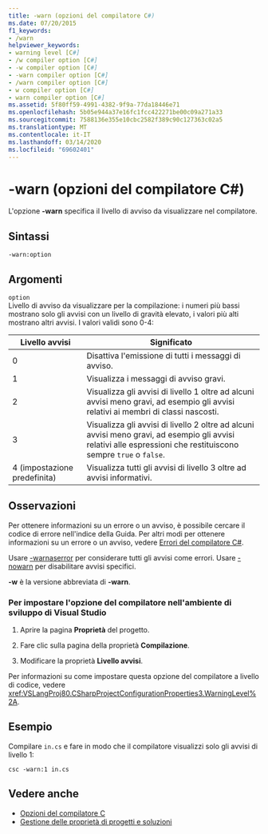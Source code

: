 ```yaml
---
title: -warn (opzioni del compilatore C#)
ms.date: 07/20/2015
f1_keywords:
- /warn
helpviewer_keywords:
- warning level [C#]
- /w compiler option [C#]
- -w compiler option [C#]
- -warn compiler option [C#]
- /warn compiler option [C#]
- w compiler option [C#]
- warn compiler option [C#]
ms.assetid: 5f80ff59-4991-4382-9f9a-77da18446e71
ms.openlocfilehash: 5b05e944a37e16fc1fcc422271be00c09a271a33
ms.sourcegitcommit: 7588136e355e10cbc2582f389c90c127363c02a5
ms.translationtype: MT
ms.contentlocale: it-IT
ms.lasthandoff: 03/14/2020
ms.locfileid: "69602401"
---
```

# <a name="-warn-c-compiler-options"></a>-warn (opzioni del compilatore C#)
L'opzione **-warn** specifica il livello di avviso da visualizzare nel compilatore.  
  
## <a name="syntax"></a>Sintassi  
  
```console  
-warn:option  
```  
  
## <a name="arguments"></a>Argomenti  
 `option`  
 Livello di avviso da visualizzare per la compilazione: i numeri più bassi mostrano solo gli avvisi con un livello di gravità elevato, i valori più alti mostrano altri avvisi. I valori validi sono 0-4:  
  
|Livello avvisi|Significato|  
|-------------------|-------------|  
|0|Disattiva l'emissione di tutti i messaggi di avviso.|  
|1|Visualizza i messaggi di avviso gravi.|  
|2|Visualizza gli avvisi di livello 1 oltre ad alcuni avvisi meno gravi, ad esempio gli avvisi relativi ai membri di classi nascosti.|  
|3|Visualizza gli avvisi di livello 2 oltre ad alcuni avvisi meno gravi, ad esempio gli avvisi relativi alle espressioni che restituiscono sempre `true` o `false`.|  
|4 (impostazione predefinita)|Visualizza tutti gli avvisi di livello 3 oltre ad avvisi informativi.|  
  
## <a name="remarks"></a>Osservazioni  
 Per ottenere informazioni su un errore o un avviso, è possibile cercare il codice di errore nell'indice della Guida. Per altri modi per ottenere informazioni su un errore o un avviso, vedere [Errori del compilatore C#](../compiler-messages/index.md).  
  
 Usare [-warnaserror](./warnaserror-compiler-option.md) per considerare tutti gli avvisi come errori. Usare [-nowarn](./nowarn-compiler-option.md) per disabilitare avvisi specifici.  
  
 **-w** è la versione abbreviata di **-warn**.  
  
### <a name="to-set-this-compiler-option-in-the-visual-studio-development-environment"></a>Per impostare l'opzione del compilatore nell'ambiente di sviluppo di Visual Studio  
  
1. Aprire la pagina **Proprietà** del progetto.  
  
2. Fare clic sulla pagina della proprietà **Compilazione**.  
  
3. Modificare la proprietà **Livello avvisi**.  
  
 Per informazioni su come impostare questa opzione del compilatore a livello di codice, vedere <xref:VSLangProj80.CSharpProjectConfigurationProperties3.WarningLevel%2A>.  
  
## <a name="example"></a>Esempio  
 Compilare `in.cs` e fare in modo che il compilatore visualizzi solo gli avvisi di livello 1:  
  
```console  
csc -warn:1 in.cs  
```  
  
## <a name="see-also"></a>Vedere anche

- [Opzioni del compilatore C](./index.md)
- [Gestione delle proprietà di progetti e soluzioni](/visualstudio/ide/managing-project-and-solution-properties)
